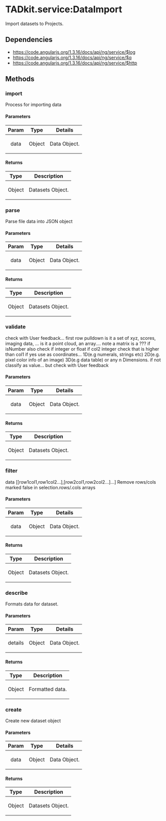 



# TADkit.service:DataImport











Import datasets to Projects.







## Dependencies


* https://code.angularjs.org/1.3.16/docs/api/ng/service/$log
* https://code.angularjs.org/1.3.16/docs/api/ng/service/$q
* https://code.angularjs.org/1.3.16/docs/api/ng/service/$http



  




## Methods
### import
Process for importing data


#### Parameters

| Param | Type | Details |
| :--: | :--: | :--: |
| data | Object | <p>Data Object.</p>  |




#### Returns</h4>

| Type | Description |
| :--: | :--: |
| Object | <p>Datasets Object.</p>  |




### parse
Parse file data into JSON object


#### Parameters

| Param | Type | Details |
| :--: | :--: | :--: |
| data | Object | <p>Data Object.</p>  |




#### Returns</h4>

| Type | Description |
| :--: | :--: |
| Object | <p>Datasets Object.</p>  |




### validate
check with User feedback... first row pulldown
is it a set of xyz, scores, imaging data, ...
is it a point cloud, an array....
note a matrix is a ???
if isNumber also check if integer or float
if col2 integer check that is higher than col1
if yes use as coordinates...
1D(e.g numerals, strings etc)
2D(e.g. pixel color info of an image)
3D(e.g data table)
or any n Dimensions.
if not classify as value... but check with User feedback


#### Parameters

| Param | Type | Details |
| :--: | :--: | :--: |
| data | Object | <p>Data Object.</p>  |




#### Returns</h4>

| Type | Description |
| :--: | :--: |
| Object | <p>Datasets Object.</p>  |




### filter
data [[row1col1,row1col2...],[row2col1,row2col2...]...]
Remove rows/cols marked false in selection.rows/.cols arrays


#### Parameters

| Param | Type | Details |
| :--: | :--: | :--: |
| data | Object | <p>Data Object.</p>  |




#### Returns</h4>

| Type | Description |
| :--: | :--: |
| Object | <p>Datasets Object.</p>  |




### describe
Formats data for dataset.


#### Parameters

| Param | Type | Details |
| :--: | :--: | :--: |
| details | Object | <p>Data Object.</p>  |




#### Returns</h4>

| Type | Description |
| :--: | :--: |
| Object | <p>Formatted data.</p>  |




### create
Create new dataset object


#### Parameters

| Param | Type | Details |
| :--: | :--: | :--: |
| data | Object | <p>Data Object.</p>  |




#### Returns</h4>

| Type | Description |
| :--: | :--: |
| Object | <p>Datasets Object.</p>  |










